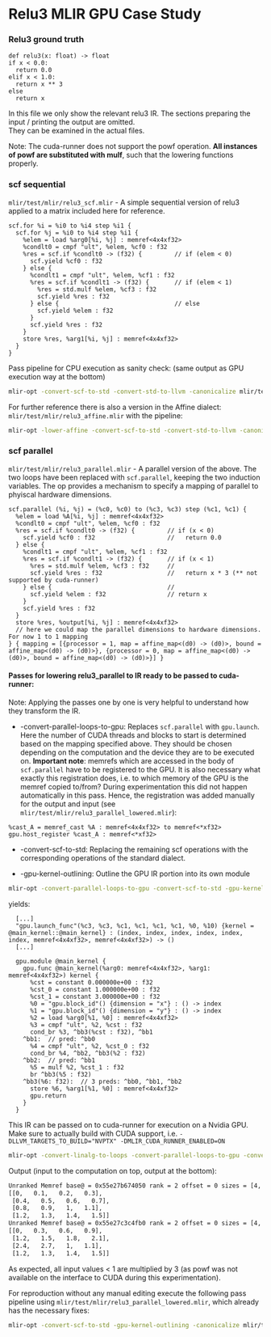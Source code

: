 # Relu3 MLIR GPU Case Study

### Relu3 ground truth
```LISP
def relu3(x: float) -> float
if x < 0.0:
  return 0.0
elif x < 1.0:
  return x ** 3
else
  return x
```

In this file we only show the relevant relu3 IR. The sections preparing the input / printing the output are omitted.  
They can be examined in the actual files.

Note: The cuda-runner does not support the powf operation. **All instances of powf are substituted with mulf**, such that the lowering functions properly.

### scf sequential
`mlir/test/mlir/relu3_scf.mlir` - A simple sequential version of relu3 applied to a matrix included here for reference.
```mlir
scf.for %i = %i0 to %i4 step %i1 {
  scf.for %j = %i0 to %i4 step %i1 {
    %elem = load %arg0[%i, %j] : memref<4x4xf32>
    %condlt0 = cmpf "ult", %elem, %cf0 : f32
    %res = scf.if %condlt0 -> (f32) {         // if (elem < 0)
      scf.yield %cf0 : f32
    } else {
      %condlt1 = cmpf "ult", %elem, %cf1 : f32
      %res = scf.if %condlt1 -> (f32) {       // if (elem < 1)
        %res = std.mulf %elem, %cf3 : f32
        scf.yield %res : f32
      } else {                                // else
        scf.yield %elem : f32
      }
      scf.yield %res : f32
    }
    store %res, %arg1[%i, %j] : memref<4x4xf32>
  }
}
```
Pass pipeline for CPU execution as sanity check: (same output as GPU execution way at the bottom)
```bash
mlir-opt -convert-scf-to-std -convert-std-to-llvm -canonicalize mlir/test/mlir/relu3_scf.mlir | build/bin/mlir-cpu-runner -shared-libs=build/lib/libmlir_runner_utils.so -entry-point-result=void
```
For further reference there is also a version in the Affine dialect: `mlir/test/mlir/relu3_affine.mlir` with the pipeline:
```bash
mlir-opt -lower-affine -convert-scf-to-std -convert-std-to-llvm -canonicalize mlir/test/mlir/relu3_scf.mlir | build/bin/mlir-cpu-runner -shared-libs=build/lib/libmlir_runner_utils.so -entry-point-result=void
```

### scf parallel
`mlir/test/mlir/relu3_parallel.mlir` - A parallel version of the above.  The two loops have been replaced with `scf.parallel`, keeping the two induction variables.
The op provides a mechanism to specify a mapping of parallel to phyiscal hardware dimensions.

```mlir
scf.parallel (%i, %j) = (%c0, %c0) to (%c3, %c3) step (%c1, %c1) {
  %elem = load %A[%i, %j] : memref<4x4xf32>
  %condlt0 = cmpf "ult", %elem, %cf0 : f32
  %res = scf.if %condlt0 -> (f32) {         // if (x < 0)
    scf.yield %cf0 : f32                    //   return 0.0
  } else {
    %condlt1 = cmpf "ult", %elem, %cf1 : f32
    %res = scf.if %condlt1 -> (f32) {       // if (x < 1)
      %res = std.mulf %elem, %cf3 : f32     //
      scf.yield %res : f32                  //   return x * 3 (** not supported by cuda-runner)
    } else {                                //
      scf.yield %elem : f32                 // return x
    }
    scf.yield %res : f32
  }
  store %res, %output[%i, %j] : memref<4x4xf32>
  // here we could map the parallel dimensions to hardware dimensions. For now 1 to 1 mapping
} { mapping = [{processor = 1, map = affine_map<(d0) -> (d0)>, bound = affine_map<(d0) -> (d0)>}, {processor = 0, map = affine_map<(d0) -> (d0)>, bound = affine_map<(d0) -> (d0)>}] }
```

#### Passes for lowering relu3_parallel to IR ready to be passed to cuda-runner:
Note: Applying the passes one by one is very helpful to understand how they transform the IR.
- -convert-parallel-loops-to-gpu: Replaces `scf.parallel` with `gpu.launch`.
Here the number of CUDA threads and blocks to start is determined based on the mapping specified above.
They should be chosen depending on the computation and the device they are to be executed on.
**Important note**: memrefs which are accessed in the body of `scf.parallel` have to be registered to the GPU.
It is also necessary what exactly this registration does, i.e. to which memory of the GPU is the memref copied to/from?
During experimentation this did not happen automatically in this pass. Hence, the registration was added manually
for the output and input (see `mlir/test/mlir/relu3_parallel_lowered.mlir`):
```mlir
%cast_A = memref_cast %A : memref<4x4xf32> to memref<*xf32>
gpu.host_register %cast_A : memref<*xf32>
```

- -convert-scf-to-std: Replacing the remaining scf operations with the corresponding operations of the standard dialect.

- -gpu-kernel-outlining: Outline the GPU IR portion into its own module

```bash
mlir-opt -convert-parallel-loops-to-gpu -convert-scf-to-std -gpu-kernel-outlining -canonicalize mlir/test/mlir/relu3_parallel.mlir
```
yields:

```mlir
  [...]
  "gpu.launch_func"(%c3, %c3, %c1, %c1, %c1, %c1, %0, %10) {kernel = @main_kernel::@main_kernel} : (index, index, index, index, index, index, memref<4x4xf32>, memref<4x4xf32>) -> ()
  [...]

  gpu.module @main_kernel {
    gpu.func @main_kernel(%arg0: memref<4x4xf32>, %arg1: memref<4x4xf32>) kernel {
      %cst = constant 0.000000e+00 : f32
      %cst_0 = constant 1.000000e+00 : f32
      %cst_1 = constant 3.000000e+00 : f32
      %0 = "gpu.block_id"() {dimension = "x"} : () -> index
      %1 = "gpu.block_id"() {dimension = "y"} : () -> index
      %2 = load %arg0[%1, %0] : memref<4x4xf32>
      %3 = cmpf "ult", %2, %cst : f32
      cond_br %3, ^bb3(%cst : f32), ^bb1
    ^bb1:  // pred: ^bb0
      %4 = cmpf "ult", %2, %cst_0 : f32
      cond_br %4, ^bb2, ^bb3(%2 : f32)
    ^bb2:  // pred: ^bb1
      %5 = mulf %2, %cst_1 : f32
      br ^bb3(%5 : f32)
    ^bb3(%6: f32):  // 3 preds: ^bb0, ^bb1, ^bb2
      store %6, %arg1[%1, %0] : memref<4x4xf32>
      gpu.return
    }
  }
```

This IR can be passed on to cuda-runner for execution on a Nvidia GPU. Make sure to actually build with CUDA support, i.e. `-DLLVM_TARGETS_TO_BUILD="NVPTX" -DMLIR_CUDA_RUNNER_ENABLED=ON`

```bash
mlir-opt -convert-linalg-to-loops -convert-parallel-loops-to-gpu -convert-scf-to-std -gpu-kernel-outlining -canonicalize mlir/test/mlir/relu3_parallel.mlir  | ./build/bin/mlir-cuda-runner -shared-libs=build/lib/libmlir_runner_utils.so,build/lib/libcuda-runtime-wrappers.so -entry-point-result=void
```
Output (input to the computation on top, output at the bottom):
```bash
Unranked Memref base@ = 0x55e27b674050 rank = 2 offset = 0 sizes = [4, 4] strides = [4, 1] data = 
[[0,   0.1,   0.2,   0.3], 
 [0.4,   0.5,   0.6,   0.7], 
 [0.8,   0.9,   1,   1.1], 
 [1.2,   1.3,   1.4,   1.5]]
Unranked Memref base@ = 0x55e27c3c4fb0 rank = 2 offset = 0 sizes = [4, 4] strides = [4, 1] data = 
[[0,   0.3,   0.6,   0.9], 
 [1.2,   1.5,   1.8,   2.1], 
 [2.4,   2.7,   1,   1.1], 
 [1.2,   1.3,   1.4,   1.5]]
```
As expected, all input values < 1 are multiplied by 3 (as powf was not available on the interface to CUDA during this experimentation).

For reproduction without any manual editing execute the following pass pipeline
using `mlir/test/mlir/relu3_parallel_lowered.mlir`, which already has the necessary fixes:
```bash
mlir-opt -convert-scf-to-std -gpu-kernel-outlining -canonicalize mlir/test/mlir/relu3_parallel_lowered.mlir  | build/bin/mlir-cuda-runner -shared-libs=build/lib/libmlir_runner_utils.so,build/lib/libcuda-runtime-wrappers.so -entry-point-result=void
```